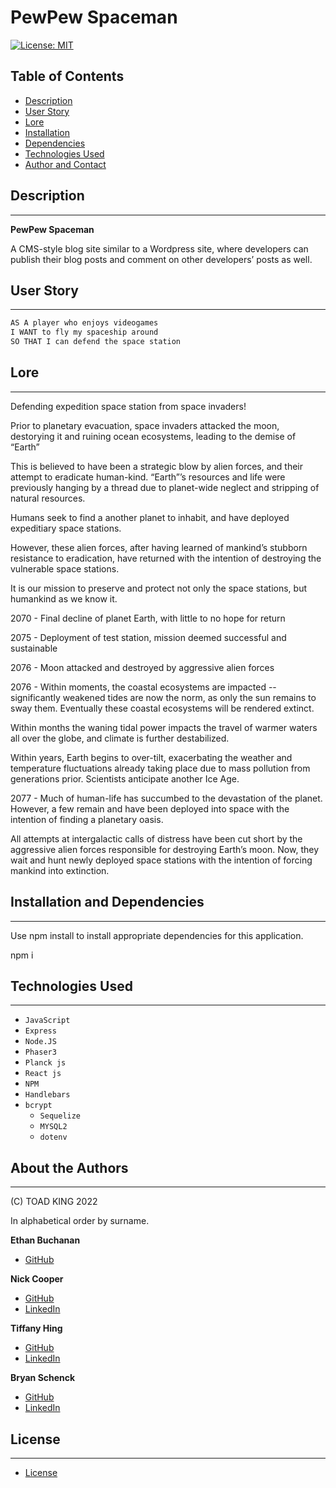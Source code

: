 
# PewPew Spaceman

[![License: MIT](https://img.shields.io/badge/License-MIT-blue.svg)](https://opensource.org/licenses/MIT)


## Table of Contents

* [Description](#description)
* [User Story](#user-story)
* [Lore](#lore)
* [Installation](#installation-and-dependencies)
* [Dependencies](#installation-and-dependencies)
* [Technologies Used](#technologies-used)
* [Author and Contact](#about-the-author)  


## Description
-------------

**PewPew Spaceman**

A CMS-style blog site similar to a Wordpress site, where developers can publish their blog posts and comment on other developers’ posts as well.  


## User Story
-------------

```md
AS A player who enjoys videogames
I WANT to fly my spaceship around
SO THAT I can defend the space station
```


## Lore
-------------

Defending expedition space station from space invaders!

Prior to planetary evacuation, space invaders attacked the moon, destorying it and ruining ocean ecosystems, leading to the demise of “Earth”

This is believed to have been a strategic blow by alien forces, and their attempt to eradicate human-kind. “Earth”’s resources and life were previously hanging by a thread due to planet-wide neglect and stripping of natural resources.

Humans seek to find a another planet to inhabit, and have deployed expeditiary space stations.

However, these alien forces, after having learned of mankind’s stubborn resistance to eradication, have returned with the intention of destroying the vulnerable space stations.

It is our mission to preserve and protect not only the space stations, but humankind as we know it.


2070 - Final decline of planet Earth, with little to no hope for return

2075 - Deployment of test station, mission deemed successful and sustainable

2076 - Moon attacked and destroyed by aggressive alien forces

2076 - Within moments, the coastal ecosystems are impacted -- significantly weakened tides are now the norm, as only the sun remains to sway them. Eventually these coastal ecosystems will be rendered extinct.

Within months the waning tidal power impacts the travel of warmer waters all over the globe, and climate is further destabilized.

Within years, Earth begins to over-tilt, exacerbating the weather and temperature fluctuations already taking place due to mass pollution from generations prior. Scientists anticipate another Ice Age.

2077 - Much of human-life has succumbed to the devastation of the planet. However, a few remain and have been deployed into space with the intention of finding a planetary oasis.

All attempts at intergalactic calls of distress have been cut short by the aggressive alien forces responsible for destroying Earth’s moon. Now, they wait and hunt newly deployed space stations with the intention of forcing mankind into extinction.


## Installation and Dependencies
-----------------------------

Use npm install to install appropriate dependencies for this application.

npm i  


## Technologies Used
-------------------

* `JavaScript`
* `Express`
* `Node.JS`
* `Phaser3`
* `Planck js`
* `React js`
* `NPM`
* `Handlebars`
* `bcrypt`
  * `Sequelize`
  * `MYSQL2`
  * `dotenv`


## About the Authors
------------------

(C) TOAD KING 2022

In alphabetical order by surname.

**Ethan Buchanan**
* [GitHub ](https://github.com/EthanBuchanan)

**Nick Cooper**
* [GitHub ](https://github.com/NCooper00)
* [LinkedIn ](https://www.linkedin.com/in/nick-cooper-7aa56b223/)  

**Tiffany Hing**
* [GitHub ](http://www.github.com/Morgoth27)
* [LinkedIn ](http://www.linkedin.com/tiffanyhing)  

**Bryan Schenck**
* [GitHub ](https://github.com/brysgithub)
* [LinkedIn ](https://www.linkedin.com/in/bryan-schenck-4b56a1223/)  

## License
----------
* [License](#license)
